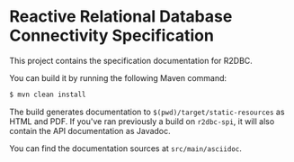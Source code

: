 # Reactive Relational Database Connectivity Specification

This project contains the specification documentation for R2DBC.

You can build it by running the following Maven command:

```bash
$ mvn clean install
```

The build generates documentation to `$(pwd)/target/static-resources` as HTML and PDF. 
If you've ran previously a build on `r2dbc-spi`, it will also contain the API documentation as Javadoc.

You can find the documentation sources at `src/main/asciidoc`.  
